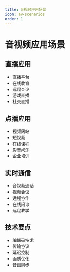 ```yaml
---
title: 音视频应用场景
icon: av-scenarios
order: 1
---
```


# 音视频应用场景

## 直播应用
- 直播平台
- 在线教育
- 远程会议
- 游戏直播
- 社交直播

## 点播应用
- 视频网站
- 短视频
- 在线课程
- 影音娱乐
- 企业培训

## 实时通信
- 音视频通话
- 视频会议
- 远程协作
- 在线问诊
- 远程教学

## 技术要点
- 编解码技术
- 传输协议
- 延迟控制
- 画质优化
- 音画同步
